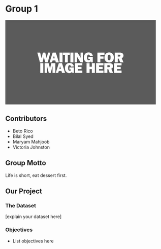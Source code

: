 # Group 1

![group_logo](../images/placeholder_image.jpg)


## Contributors
- Beto Rico
- Bilal Syed
- Maryam Mahjoob
- Victoria Johnston

## Group Motto
Life is short, eat dessert first.

## Our Project

### The Dataset
[explain your dataset here]

### Objectives
- List objectives here



